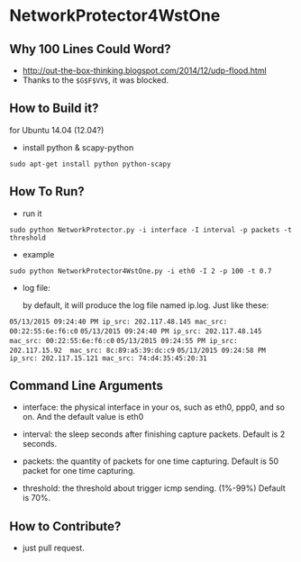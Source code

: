 # NetworkProtector4WstOne

## Why 100 Lines Could Word?
 - http://out-the-box-thinking.blogspot.com/2014/12/udp-flood.html
 - Thanks to the  `$G$F$VV$`, it was blocked. 

## How to Build it?
for Ubuntu 14.04 (12.04?)

 - install python & scapy-python

`sudo apt-get install python python-scapy`

## How To Run?
 - run  it

`sudo python NetworkProtector.py -i interface -I interval -p packets -t threshold`

 - example
 
 `sudo python NetworkProtector4WstOne.py -i eth0 -I 2 -p 100 -t 0.7`

 - log file:
    
    by default, it will produce the log file named ip.log. Just like these:

 `05/13/2015 09:24:40 PM ip_src: 202.117.48.145	mac_src: 00:22:55:6e:f6:c0`
 `05/13/2015 09:24:40 PM ip_src: 202.117.48.145	mac_src: 00:22:55:6e:f6:c0`
 `05/13/2015 09:24:55 PM ip_src: 202.117.15.92	mac_src: 8c:89:a5:39:dc:c9`
 `05/13/2015 09:24:58 PM ip_src: 202.117.15.121	mac_src: 74:d4:35:45:20:31`


## Command Line Arguments

 - interface: the physical interface in your os, such as eth0, ppp0, and so on. And the default value is eth0

 - interval: the sleep seconds after finishing capture packets. Default is 2 seconds.

 - packets: the quantity of packets for one time capturing. Default is 50 packet for one time capturing.

 - threshold: the threshold about trigger icmp sending. (1%-99%) Default is 70%.

## How to Contribute?

 - just pull request.
